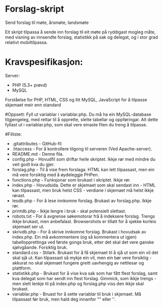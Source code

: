# Forslag-skript
Send forslag til møte, årsmøte, landsmøte

Eit skript tilpassa å sende inn forslag til eit møte på ryddigast mogleg måte, med visning av innsendte forslag, statistikk på sak og delegat, og i stor grad relativt mobiltilpassa.

# Kravspesifikasjon:
Server:
* PHP (5.3+ prøvd)
* MySQL

Forståelse for PHP, HTML, CSS og litt MySQL, JavaScript for å tilpasse skjemaet meir enn standard

#Oppsett:
Fyll ut variablar i variablar.php. Du må ha ein MySQL-database tilgjengeleg, med rettar til å opprette, slette tabellar og oppføringar. Alt dette fyllast ut i variablar.php, som skal vere einaste filen du treng å tilpasse.

#Filliste:
* .gitattributes - GitHub-fil
* .htaccess - For å kontrollere tilgong til serveren (Ved Apache-server).
* README.md - Denne fila.
* config.php - Hovudfil som driftar heile skriptet. Ikkje rør med mindre du veit godt kva du gjer.
* forslag.php - Til å vise frem forslaga. HTML kan lett tilpassast, men ein må vere forsiktig med å øydeleggje PHPen.
* functions.php - Funksjonar som brukast i skriptet. Ikkje rør.
* index.php - Hovudsida. Dette er skjemaet som skal sendast inn - HTML kan tilpassast, men bruk helst CSS - verdiane i skjemaet må helst ikkje rørast.
* lesdb.php - For å lese innkomne forslag. Brukast av forslag.php. Ikkje rør.
* printdb.php - Ikkje lengre i bruk - skal potensielt slettast.
* robots.txt - For å avgrense søkemotorar frå å indeksere forslag. Trengs ikkje brukast, men anbefalast. Browsershots er tillatt for å sjekke korleis skjemaet ser ut.
* skrivdb.php - For å skrive innkomne forslag. Brukast i hovudsak av index.php. Ein må avkommentere (og så kommentera ut igjen) tabellopprettinga ved første gongs bruk, etter det skal det vere ganske sjølvgåande. Forsiktig bruk.
* standard.css - Stilark. Brukast for å få skjemaet til å sjå ut som ein vil det skal sjå ut. Kan tilpassast så mykje ein vil, men ein bør vere forsiktig - akkurat no skal skjemaet fungere greitt uavhengig av nettlesar og plattform.
* statistikk.php - Brukast for å vise kva sak som har fått flest forslag, samt kva delegat som har sendt inn flest forslag. Gimmick, som ikkje trengs - men slett lenkje til på index.php og forslag.php viss den ikkje skal brukast.
* variablar.php - Bruast for å sette variablar til bruk i skjemaet. Må tilpassast før bruk, men hald deg innanfor "" eller ''.
